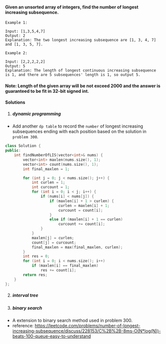 #### Given an unsorted array of integers, find the number of longest increasing subsequence.

```
Example 1:

Input: [1,3,5,4,7]
Output: 2
Explanation: The two longest increasing subsequence are [1, 3, 4, 7] and [1, 3, 5, 7].

Example 2:

Input: [2,2,2,2,2]
Output: 5
Explanation: The length of longest continuous increasing subsequence is 1, and there are 5 subsequences' length is 1, so output 5.
```

#### Note: Length of the given array will be not exceed 2000 and the answer is guaranteed to be fit in 32-bit signed int. 


#### Solutions

1. ##### dynamic programming

- Add another `dp table` to record the `number` of longest increasing subsequences ending with each position based on the solution in `problem 300`.

```c++
class Solution {
public:
    int findNumberOfLIS(vector<int>& nums) {
        vector<int> maxlen(nums.size(), 1);
        vector<int> count(nums.size(), 1);
        int final_maxlen = 1;

        for (int j = 0; j < nums.size(); j++) {
            int curlen = 1;
            int curcount = 1;
            for (int i = 0; i < j; i++) {
                if (nums[i] < nums[j]) {
                    if (maxlen[i] + 1 > curlen) {
                        curlen = maxlen[i] + 1;
                        curcount = count[i];
                    }
                    else if (maxlen[i] + 1 == curlen)
                        curcount += count[i];
                }
            }
            maxlen[j] = curlen;
            count[j] = curcount;
            final_maxlen = max(final_maxlen, curlen);
        }
        int res = 0;
        for (int i = 0; i < nums.size(); i++)
            if (maxlen[i] == final_maxlen)
                res += count[i];
        return res;
    }
};
```

2. ##### interval tree

3. ##### binary search

- A extension to binary search method used in problem 300.
- reference: https://leetcode.com/problems/number-of-longest-increasing-subsequence/discuss/228153/C%2B%2B-8ms-O(N*log(N))-beats-100-queue-easy-to-understand